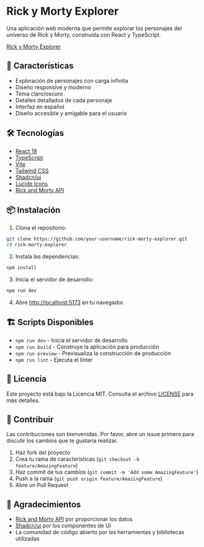 # Rick y Morty Explorer

Una aplicación web moderna que permite explorar los personajes del universo de Rick y Morty, construida con React y TypeScript.

[Rick y Morty Explorer](https://rickandmortyapiconsumed.netlify.app/)

## 🚀 Características

- Exploración de personajes con carga infinita
- Diseño responsive y moderno
- Tema claro/oscuro
- Detalles detallados de cada personaje
- Interfaz en español
- Diseño accesible y amigable para el usuario

## 🛠️ Tecnologías

- [React 18](https://reactjs.org/)
- [TypeScript](https://www.typescriptlang.org/)
- [Vite](https://vitejs.dev/)
- [Tailwind CSS](https://tailwindcss.com/)
- [Shadcn/ui](https://ui.shadcn.com/)
- [Lucide Icons](https://lucide.dev/)
- [Rick and Morty API](https://rickandmortyapi.com/)

## 📦 Instalación

1. Clona el repositorio:
```bash
git clone https://github.com/your-username/rick-morty-explorer.git
cd rick-morty-explorer
```

2. Instala las dependencias:
```bash
npm install
```

3. Inicia el servidor de desarrollo:
```bash
npm run dev
```

4. Abre [http://localhost:5173](http://localhost:5173) en tu navegador.

## 🏗️ Scripts Disponibles

- `npm run dev` - Inicia el servidor de desarrollo
- `npm run build` - Construye la aplicación para producción
- `npm run preview` - Previsualiza la construcción de producción
- `npm run lint` - Ejecuta el linter

## 📝 Licencia

Este proyecto está bajo la Licencia MIT. Consulta el archivo [LICENSE](LICENSE) para más detalles.

## 🤝 Contribuir

Las contribuciones son bienvenidas. Por favor, abre un issue primero para discutir los cambios que te gustaría realizar.

1. Haz fork del proyecto
2. Crea tu rama de características (`git checkout -b feature/AmazingFeature`)
3. Haz commit de tus cambios (`git commit -m 'Add some AmazingFeature'`)
4. Push a la rama (`git push origin feature/AmazingFeature`)
5. Abre un Pull Request

## 🙏 Agradecimientos

- [Rick and Morty API](https://rickandmortyapi.com/) por proporcionar los datos
- [Shadcn/ui](https://ui.shadcn.com/) por los componentes de UI
- La comunidad de código abierto por las herramientas y bibliotecas utilizadas